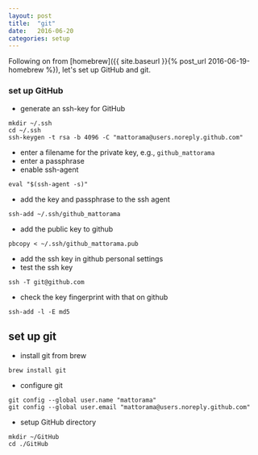 ```yaml
---
layout: post
title:  "git"
date:   2016-06-20
categories: setup
---
```

Following on from [homebrew]({{ site.baseurl }}{% post_url 2016-06-19-homebrew %}), let's set up GitHub and git.

### set up GitHub

* generate an ssh-key for GitHub

```
mkdir ~/.ssh
cd ~/.ssh
ssh-keygen -t rsa -b 4096 -C "mattorama@users.noreply.github.com"
```

* enter a filename for the private key, e.g., ```github_mattorama```
* enter a passphrase
* enable ssh-agent

```
eval "$(ssh-agent -s)"
```

* add the key and passphrase to the ssh agent

```
ssh-add ~/.ssh/github_mattorama
```

* add the public key to github

```
pbcopy < ~/.ssh/github_mattorama.pub
```

* add the ssh key in github personal settings
* test the ssh key

```
ssh -T git@github.com
```

* check the key fingerprint with that on github

```
ssh-add -l -E md5
```

## set up git

* install git from brew

```
brew install git
```

* configure git

```
git config --global user.name "mattorama"
git config --global user.email "mattorama@users.noreply.github.com"
```

* setup GitHub directory

```
mkdir ~/GitHub
cd ./GitHub
```
